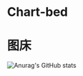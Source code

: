 # Chart-bed
# 图床
![Anurag's GitHub stats](https://github-readme-stats.vercel.app/api?username=aalizzw&show_icons=true&theme=dracula)
